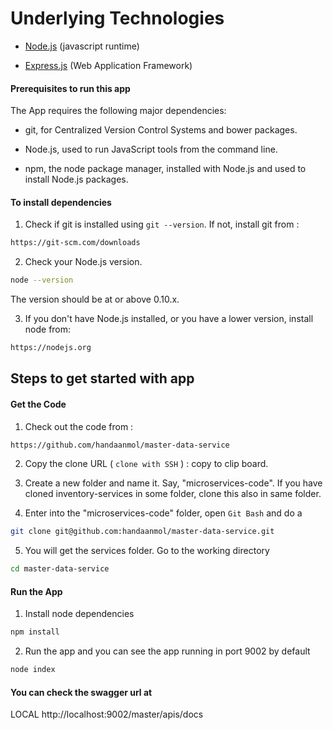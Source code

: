 # Underlying Technologies
 - [Node.js](https://nodejs.org/en/docs/) (javascript runtime)

 - [Express.js](http://expressjs.com/) (Web Application Framework)

#### Prerequisites to run this app

The App requires the following major dependencies:

 - git, for Centralized Version Control Systems and bower packages.

 - Node.js, used to run JavaScript tools from the command line.

 - npm, the node package manager, installed with Node.js and used to install Node.js packages.

#### To install dependencies

1) Check if git is installed using `git --version`.  If not, install git from :
```sh
https://git-scm.com/downloads
```

2)  Check your Node.js version.

```sh
node --version
```

The version should be at or above 0.10.x.

3)  If you don't have Node.js installed, or you have a lower version, install node from:

```sh
https://nodejs.org
```

## Steps to get started with app

#### Get the Code
1) Check out the code from :

```sh
https://github.com/handaanmol/master-data-service
```

2) Copy the clone URL ( `clone with SSH` ) : copy to clip board.

3) Create a new folder and name it. Say, "microservices-code". If you have cloned inventory-services in some folder, clone this also in same folder.

4) Enter into the "microservices-code" folder, open `Git Bash` and do a

```sh
git clone git@github.com:handaanmol/master-data-service.git
```

5) You will get the services folder. Go to the working directory

```sh
cd master-data-service
```
#### Run the App
1) Install node dependencies
```sh
npm install
```
2) Run the app and you can see the app running in port 9002 by default
```sh
node index 
```
#### You can check the swagger url at

LOCAL
http://localhost:9002/master/apis/docs

